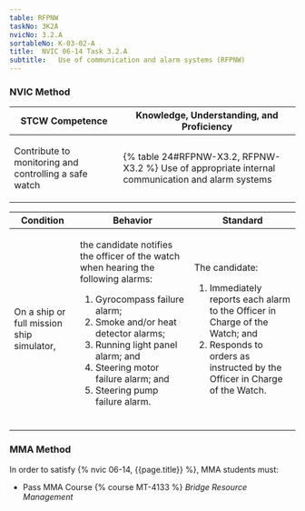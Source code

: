 ```yaml
---
table: RFPNW
taskNo: 3K2A
nvicNo: 3.2.A 
sortableNo: K-03-02-A
title:  NVIC 06-14 Task 3.2.A 
subtitle:   Use of communication and alarm systems (RFPNW)
---
```






### NVIC Method

<a style="display:none;" onclick="togglevisibility('nvic_methods')" >Show NVIC method.</a>

<div id='nvic_methods' class='show'>

<table>
<thead>
<tr>
<th class='forty'> STCW Competence </th>
<th class='sixty'> Knowledge, Understanding, and Proficiency </th>
</tr>
</thead>

<tbody>
<tr><td markdown='1'>

Contribute to monitoring and controlling a safe watch

</td><td markdown='1'>

{% table 24#RFPNW-X3.2, RFPNW-X3.2 %} Use of appropriate internal communication and alarm systems

</td></tr>


</tbody>
</table>


<table>
<thead>
<tr><th class='twenty'>  Condition </th><th class='twenty'> Behavior </th><th  class='sixty'>Standard </th></tr>
</thead>
<tbody >



<tr><td markdown='1'>

On a ship or full mission ship simulator,

</td><td markdown='1'>

the candidate notifies the officer of the watch when hearing the following alarms:

1. Gyrocompass failure alarm;
2. Smoke and/or heat detector alarms;
3. Running light panel alarm; and
4. Steering motor failure alarm; and
5. Steering pump failure alarm.

<br>

<div class="tooltip" markdown='1'>



</div>


</td><td markdown='1'>

The candidate:

1. Immediately reports each alarm to the Officer in Charge of the Watch; and
2. Responds to orders as instructed by the Officer in Charge of the Watch.

</td></tr>
</tbody>
</table>
</div>


### MMA Method

In order to satisfy  {% nvic 06-14, {{page.title}}  %}, MMA students must:

* Pass MMA Course {% course MT-4133 %}  *Bridge Resource Management*